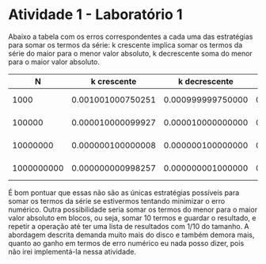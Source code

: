 # Atividade 1 - Laboratório 1

Abaixo a tabela com os erros correspondentes a cada uma das estratégias para somar os termos da série: k crescente implica somar os termos da série do maior para o menor valor absoluto, k decrescente soma do menor para o maior valor absoluto.

| N          | k crescente       | k decrescente     | diferença         | vencedor      |
|------------|-------------------|-------------------|-------------------|---------------|
| 1000       | 0.001001000750251 | 0.000999999750000 | 0.000001001000251 | k decrescente |
| 100000     | 0.000010000099927 | 0.000010000000000 | 0.000000000099927 | k decrescente |
| 10000000   | 0.000000100000008 | 0.000000100000000 | 0.000000000000008 | k decrescente |
| 1000000000 | 0.000000000998257 | 0.000000001000000 | 0.000000000001743 | k decrescente |

É bom pontuar que essas não são as únicas estratégias possíveis para somar os termos da série se estivermos tentando minimizar o erro numérico. Outra possibilidade seria somar os termos do menor para o maior valor absoluto em blocos, ou seja, somar 10 termos e guardar o resultado, e repetir a operação até ter uma lista de resultados com 1/10 do tamanho. A abordagem descrita demanda muito mais do disco e também demora mais, quanto ao ganho em termos de erro numérico eu nada posso dizer, pois não irei implementá-la nessa atividade.